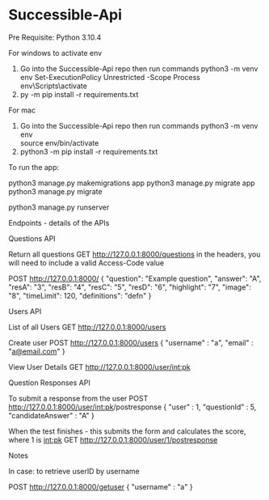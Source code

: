 # Successible-Api

Pre Requisite:
Python 3.10.4

For windows to activate env
1. Go into the Successible-Api repo then run commands
python3 -m venv env
Set-ExecutionPolicy Unrestricted -Scope Process
env\Scripts\activate
2. py -m pip install -r requirements.txt 

For mac
1. Go into the Successible-Api repo then run commands
python3 -m venv env  
source env/bin/activate
2. python3 -m pip install -r requirements.txt 

To run the app:

python3 manage.py makemigrations app
python3 manage.py migrate app
python3 manage.py migrate   

python3 manage.py runserver 


Endpoints - details of the APIs

Questions API

Return all questions
GET http://127.0.0.1:8000/questions
in the headers, you will need to include a valid Access-Code value

POST http://127.0.0.1:8000/
{
    "question": "Example question",
    "answer": "A",
    "resA": "3",
    "resB": "4",
    "resC": "5",
    "resD": "6",
    "highlight": "7",
    "image": "8",
    "timeLimit": 120,
    "definitions": "defn"
}

Users API

List of all Users
GET http://127.0.0.1:8000/users

Create user
POST http://127.0.0.1:8000/users
{
    "username" : "a",
    "email" : "a@email.com"
}

View User Details
GET http://127.0.0.1:8000/user/<int:pk>

Question Responses API

To submit a response from the user
POST http://127.0.0.1:8000/user/<int:pk>/postresponse
{
    "user" : 1,
    "questionId" : 5,
    "candidateAnswer" : "A"
}

When the test finishes - this submits the form and calculates the score, where 1 is <int:pk>
GET http://127.0.0.1:8000/user/1/postresponse

Notes

In case:
to retrieve userID by username

POST http://127.0.0.1:8000/getuser
{
    "username" : "a"
}